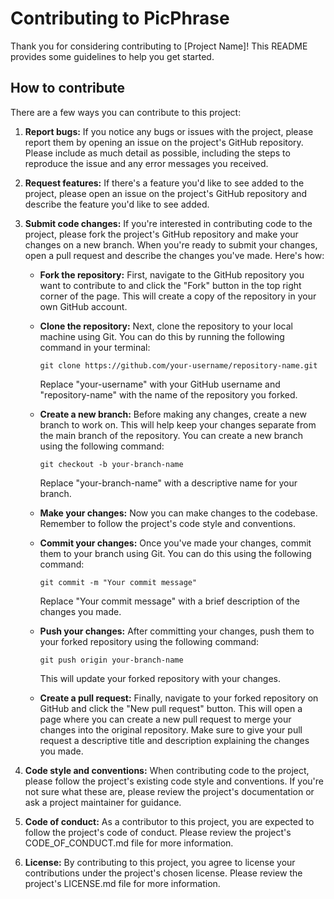 # Contributing to PicPhrase

Thank you for considering contributing to [Project Name]! This README provides some guidelines to help you get started.

## How to contribute

There are a few ways you can contribute to this project:

1. **Report bugs:** If you notice any bugs or issues with the project, please report them by opening an issue on the project's GitHub repository. Please include as much detail as possible, including the steps to reproduce the issue and any error messages you received.

2. **Request features:** If there's a feature you'd like to see added to the project, please open an issue on the project's GitHub repository and describe the feature you'd like to see added.

3. **Submit code changes:** If you're interested in contributing code to the project, please fork the project's GitHub repository and make your changes on a new branch. When you're ready to submit your changes, open a pull request and describe the changes you've made. Here's how:

   - **Fork the repository:** First, navigate to the GitHub repository you want to contribute to and click the "Fork" button in the top right corner of the page. This will create a copy of the repository in your own GitHub account.

   - **Clone the repository:** Next, clone the repository to your local machine using Git. You can do this by running the following command in your terminal:

     ```
     git clone https://github.com/your-username/repository-name.git
     ```

     Replace "your-username" with your GitHub username and "repository-name" with the name of the repository you forked.

   - **Create a new branch:** Before making any changes, create a new branch to work on. This will help keep your changes separate from the main branch of the repository. You can create a new branch using the following command:

     ```
     git checkout -b your-branch-name
     ```

     Replace "your-branch-name" with a descriptive name for your branch.

   - **Make your changes:** Now you can make changes to the codebase. Remember to follow the project's code style and conventions.

   - **Commit your changes:** Once you've made your changes, commit them to your branch using Git. You can do this using the following command:

     ```
     git commit -m "Your commit message"
     ```

     Replace "Your commit message" with a brief description of the changes you made.

   - **Push your changes:** After committing your changes, push them to your forked repository using the following command:

     ```
     git push origin your-branch-name
     ```

     This will update your forked repository with your changes.

   - **Create a pull request:** Finally, navigate to your forked repository on GitHub and click the "New pull request" button. This will open a page where you can create a new pull request to merge your changes into the original repository. Make sure to give your pull request a descriptive title and description explaining the changes you made.

4. **Code style and conventions:** When contributing code to the project, please follow the project's existing code style and conventions. If you're not sure what these are, please review the project's documentation or ask a project maintainer for guidance.

5. **Code of conduct:** As a contributor to this project, you are expected to follow the project's code of conduct. Please review the project's CODE_OF_CONDUCT.md file for more information.

6. **License:** By contributing to this project, you agree to license your contributions under the project's chosen license. Please review the project's LICENSE.md file for more information.
